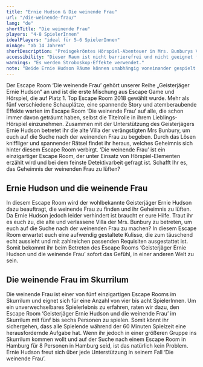 ```yaml
---
title: "Ernie Hudson & Die weinende Frau"
url: "/die-weinende-frau/"
lang: "de"
shortTitle: "Die weinende Frau"
players: "4-8 SpielerInnen"
idealPlayers: "ideal für 5-6 SpielerInnen"
minAge: "ab 14 Jahren"
shortDescription: "Preisgekröntes Hörspiel-Abenteuer in Mrs. Bunburys Villa auf der Suche nach einer mysteriösen Frau."
accessibility: "Dieser Raum ist nicht barrierefrei und nicht geeignet für körperlich beeinträchtigte SpielerInnen."
warnings: "Es werden Stroboskop-Effekte verwendet."
note: "Beide Ernie Hudson Räume können unabhängig voneinander gespielt werden und erfordern keine Vorkenntnisse."
---
```


Der Escape Room ‘Die weinende Frau’ gehört unserer Reihe „Geisterjäger Ernie Hudson“ an und ist die erste Mischung aus Escape Game und Hörspiel, die auf Platz 1. Top Escape Room 2018 gewählt wurde. Mehr als fünf verschiedene Schauplätze, eine spannende Story und atemberaubende Effekte warten im Escape Room ‘Die weinende Frau’ auf alle, die schon immer davon geträumt haben, selbst die Titelrolle in ihrem Lieblings-Hörspiel einzunehmen. Zusammen mit der Unterstützung des Geisterjägers Ernie Hudson betretet ihr die alte Villa der verängstigten Mrs Bunbury, um euch auf die Suche nach der weinenden Frau zu begeben. Durch das Lösen kniffliger und spannender Rätsel findet ihr heraus, welches Geheimnis sich hinter diesem Escape Room verbirgt. ‘Die weinende Frau’ ist ein einzigartiger Escape Room, der unter Einsatz von Hörspiel-Elementen erzählt wird und bei dem feinste Detektivarbeit gefragt ist. Schafft Ihr es, das Geheimnis der weinenden Frau zu lüften?

## Ernie Hudson und die weinende Frau

In diesem Escape Room wird der wohlbekannte Geisterjäger Ernie Hudson dazu beauftragt, die weinende Frau zu finden und ihr Geheimnis zu lüften. Da Ernie Hudson jedoch leider verhindert ist braucht er eure Hilfe. Traut ihr es euch zu, die alte und verlassene Villa der Mrs. Bunbury zu betreten, um euch auf die Suche nach der weinenden Frau zu machen? In diesem Escape Room erwartet euch eine aufwendig gestaltete Kulisse, die zum täuschend echt aussieht und mit zahlreichen passenden Requisiten ausgestattet ist. Somit bekommt ihr beim Betreten des Escape Rooms ‘Geisterjäger Ernie Hudson und die weinende Frau’ sofort das Gefühl, in einer anderen Welt zu sein.


## Die weinende Frau im Skurrilum

Die weinende Frau ist einer von fünf einzigartigen Escape Rooms im Skurrilum und eignet sich für eine Anzahl von vier bis acht SpielerInnen. Um ein unverwechselbares Spielerlebnis zu erfahren, raten wir dazu, den Escape Room ‘Geisterjäger Ernie Hudson und die weinende Frau’ im Skurrilum mit fünf bis sechs Personen zu spielen. Somit könnt ihr sichergehen, dass alle Spielende während der 60 Minuten Spielzeit eine herausfordernde Aufgabe hat. Wenn ihr jedoch in einer größeren Gruppe ins Skurrilum kommen wollt und auf der Suche nach einem Escape Room in Hamburg für 8 Personen in Hamburg seid, ist das natürlich kein Problem. Ernie Hudson freut sich über jede Unterstützung in seinem Fall ‘Die weinende Frau’.
